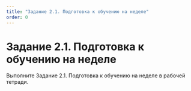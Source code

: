 ```yaml
---
title: "Задание 2.1. Подготовка к обучению на неделе"
order: 0
---
```


# Задание 2.1. Подготовка к обучению на неделе

Выполните Задание 2.1. Подготовка к обучению на неделе в рабочей тетради.